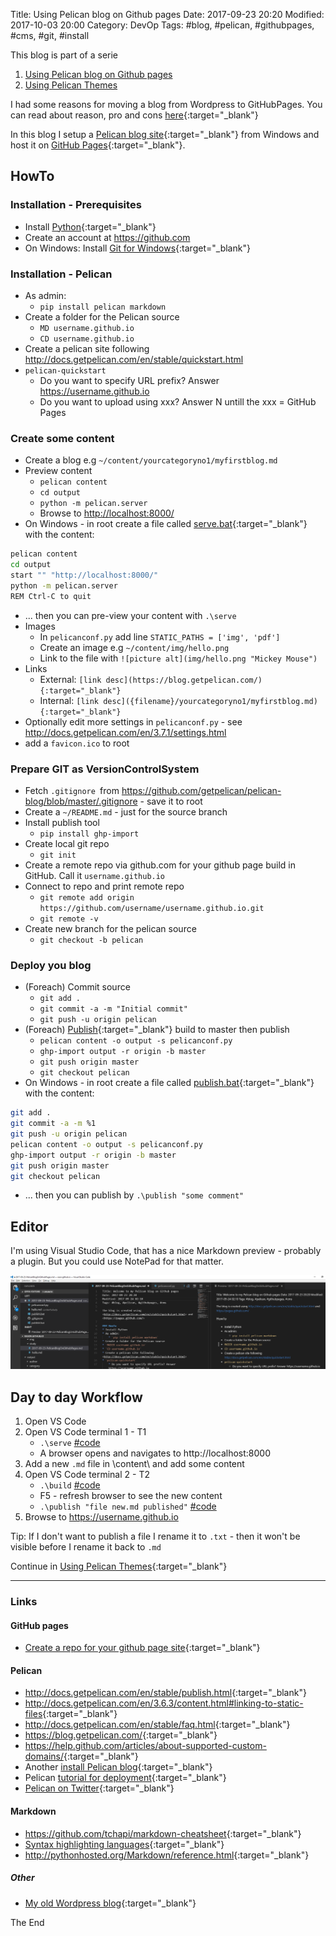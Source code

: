 Title: Using Pelican blog on Github pages
Date: 2017-09-23 20:20
Modified: 2017-10-03 20:00
Category: DevOp
Tags: #blog, #pelican, #githubpages, #cms, #git, #install

This blog is part of a serie 

1. [Using Pelican blog on Github pages]({filename}/2017/2017-09-23B-PelicanBlogOnGithubPages.md)
2. [Using Pelican Themes]({filename}/2017/2017-09-30A-PelicanThemes.md)

I had some reasons for moving a blog from Wordpress to GitHubPages. You can read about reason, pro and cons [here]({filename}/2017/2017-09-23A-Welcome.md){:target="_blank"}

In this blog I setup a [Pelican blog site](http://docs.getpelican.com/en/stable/quickstart.html){:target="_blank"} from Windows and host it on [GitHub Pages](https://pages.github.com/){:target="_blank"}.

## HowTo
### Installation - Prerequisites
* Install [Python](https://www.python.org/downloads/){:target="_blank"}
* Create an account at <https://github.com>
* On Windows: Install [Git for Windows](https://git-scm.com/download/win){:target="_blank"}
### Installation - Pelican
* As admin:
    * `pip install pelican markdown`
* Create a folder for the Pelican source
    * `MD username.github.io`
    * `CD username.github.io`
* Create a pelican site following <http://docs.getpelican.com/en/stable/quickstart.html>
* `pelican-quickstart`
    * Do you want to specify URL prefix? Answer https://username.github.io
    * Do you want to upload using xxx? Answer N untill the xxx = GitHub Pages
### Create some content
* Create a blog e.g `~/content/yourcategoryno1/myfirstblog.md`
* Preview content
    * `pelican content` 
    * `cd output`
    * `python -m pelican.server`
    * Browse to  <http://localhost:8000/>
* On Windows - in root create a file called [serve.bat](https://github.com/rasor/rasor.github.io/blob/pelican/serve.bat){:target="_blank"} with the content:
```bash
pelican content
cd output
start "" "http://localhost:8000/"
python -m pelican.server
REM Ctrl-C to quit
```
* ... then you can pre-view your content with `.\serve`
* Images
    * In `pelicanconf.py` add line `STATIC_PATHS = ['img', 'pdf']`
    * Create an image e.g `~/content/img/hello.png`
    * Link to the file with
`![picture alt](img/hello.png "Mickey Mouse")`
* Links
    * External: `[link desc](https://blog.getpelican.com/){:target="_blank"}`
    * Internal: `[link desc]({filename}/yourcategoryno1/myfirstblog.md){:target="_blank"}`
* Optionally edit more settings in `pelicanconf.py` - see <http://docs.getpelican.com/en/3.7.1/settings.html>
* add a `favicon.ico` to root
### Prepare GIT as VersionControlSystem
* Fetch `.gitignore `from <https://github.com/getpelican/pelican-blog/blob/master/.gitignore> - save it to root
* Create a `~/README.md` - just for the source branch
* Install publish tool
    * `pip install ghp-import`
* Create local git repo
    * `git init`
* Create a remote repo via github.com for your github page build in GitHub. Call it `username.github.io`
* Connect to repo and print remote repo
    * `git remote add origin https://github.com/username/username.github.io.git`
    * `git remote -v`
* Create new branch for the pelican source
    * `git checkout -b pelican`
### Deploy you blog
* (Foreach) Commit source
    * `git add .`
    * `git commit -a -m "Initial commit"`
    * `git push -u origin pelican`
* (Foreach) [Publish](http://docs.getpelican.com/en/3.7.1/tips.html#publishing-to-github){:target="_blank"} build to master then publish
    * `pelican content -o output -s pelicanconf.py`
    * `ghp-import output -r origin -b master`
    * `git push origin master`
    * `git checkout pelican`
* On Windows - in root create a file called [publish.bat](https://github.com/rasor/rasor.github.io/blob/pelican/publish.bat){:target="_blank"} with the content:

```bash
git add .
git commit -a -m %1
git push -u origin pelican
pelican content -o output -s pelicanconf.py
ghp-import output -r origin -b master
git push origin master
git checkout pelican
```
* ... then you can publish by `.\publish "some comment"`

## Editor
I'm using Visual Studio Code, that has a nice Markdown preview - probably a plugin.
But you could use NotePad for that matter.

![picture alt](img/2017-09-23-PelicanInVSCode.PNG "Pelican In VS Code")

## Day to day Workflow
1. Open VS Code
2. Open VS Code terminal 1 - T1
    * `.\serve` [#code](https://github.com/rasor/rasor.github.io/blob/pelican/serve.bat)
    * A browser opens and navigates to http://localhost:8000
3. Add a new `.md` file in \content\ and add some content
4. Open VS Code terminal 2 - T2
    * `.\build` [#code](https://github.com/rasor/rasor.github.io/blob/pelican/build.bat)
    * F5 - refresh browser to see the new content
    * `.\publish "file new.md published"` [#code](https://github.com/rasor/rasor.github.io/blob/pelican/publish.bat)
5. Browse to https://username.github.io

Tip: If I don't want to publish a file I rename it to `.txt` - then it won't be visible before I rename it back to `.md`

Continue in [Using Pelican Themes]({filename}/2017/2017-09-30A-PelicanThemes.md){:target="_blank"}

-----------------------------

### Links

#### GitHub pages

* [Create a repo for your github page site](https://pages.github.com/){:target="_blank"}

#### Pelican

* <http://docs.getpelican.com/en/stable/publish.html>{:target="_blank"}
* <http://docs.getpelican.com/en/3.6.3/content.html#linking-to-static-files>{:target="_blank"}
* <http://docs.getpelican.com/en/stable/faq.html>{:target="_blank"}
* <https://blog.getpelican.com/>{:target="_blank"}
* <https://help.github.com/articles/about-supported-custom-domains/>{:target="_blank"}
* Another [install Pelican blog](https://www.fullstackpython.com/blog/generating-static-websites-pelican-jinja2-markdown.html){:target="_blank"}
* Pelican [tutorial for deployment](https://github.com/getpelican/pelican/wiki/Tutorials){:target="_blank"}
* [Pelican on Twitter](https://twitter.com/getpelican){:target="_blank"}

#### Markdown

* <https://github.com/tchapi/markdown-cheatsheet>{:target="_blank"}
* [Syntax highlighting languages](http://tinker.kotaweaver.com/blog/?p=152){:target="_blank"}
* <http://pythonhosted.org/Markdown/reference.html>{:target="_blank"}

##### Other

* [My old Wordpress blog](https://rasor.wordpress.com/){:target="_blank"}

The End